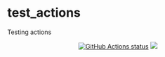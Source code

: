 # test_actions
Testing actions



<p align="center">
     <a href="https://github.com/havakv/test_actions/actions"><img alt="GitHub Actions status" src="https://github.com/havakv/test_actions/workflows/Python%20package/badge.svg"></a>
    <a href="https://github.com/havakv/pycox/blob/master/LICENSE" title="License"><img src="https://img.shields.io/badge/License-BSD%202--Clause-orange.svg"></a>
</p>
